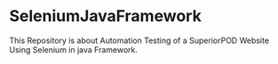 # SeleniumJavaFramework
This Repository is about Automation Testing of a SuperiorPOD Website Using Selenium in java Framework.
